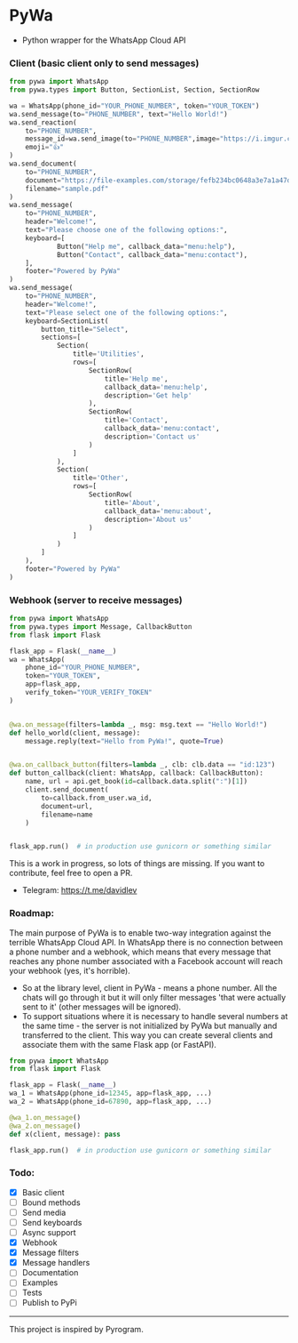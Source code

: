 # PyWa
- Python wrapper for the WhatsApp Cloud API

### Client (basic client only to send messages)
```python
from pywa import WhatsApp
from pywa.types import Button, SectionList, Section, SectionRow

wa = WhatsApp(phone_id="YOUR_PHONE_NUMBER", token="YOUR_TOKEN")
wa.send_message(to="PHONE_NUMBER", text="Hello World!")
wa.send_reaction(
    to="PHONE_NUMBER",
    message_id=wa.send_image(to="PHONE_NUMBER",image="https://i.imgur.com/4QFZJZM.jpeg"),
    emoji="👍"
)
wa.send_document(
    to="PHONE_NUMBER",
    document="https://file-examples.com/storage/fefb234bc0648a3e7a1a47d/2017/10/file-sample_150kB.pdf",
    filename="sample.pdf"
)
wa.send_message(
    to="PHONE_NUMBER",
    header="Welcome!",
    text="Please choose one of the following options:",
    keyboard=[
            Button("Help me", callback_data="menu:help"),
            Button("Contact", callback_data="menu:contact"),
    ],
    footer="Powered by PyWa"
)
wa.send_message(
    to="PHONE_NUMBER",
    header="Welcome!",
    text="Please select one of the following options:",
    keyboard=SectionList(
        button_title="Select",
        sections=[
            Section(
                title='Utilities',
                rows=[
                    SectionRow(
                        title='Help me',
                        callback_data='menu:help',
                        description='Get help'
                    ),
                    SectionRow(
                        title='Contact',
                        callback_data='menu:contact',
                        description='Contact us'
                    )
                ]
            ),
            Section(
                title='Other',
                rows=[
                    SectionRow(
                        title='About',
                        callback_data='menu:about',
                        description='About us'
                    )
                ]
            )
        ]
    ),
    footer="Powered by PyWa"
)
```

### Webhook (server to receive messages)

```python
from pywa import WhatsApp
from pywa.types import Message, CallbackButton
from flask import Flask

flask_app = Flask(__name__)
wa = WhatsApp(
    phone_id="YOUR_PHONE_NUMBER",
    token="YOUR_TOKEN",
    app=flask_app,
    verify_token="YOUR_VERIFY_TOKEN"
)


@wa.on_message(filters=lambda _, msg: msg.text == "Hello World!")
def hello_world(client, message):
    message.reply(text="Hello from PyWa!", quote=True)


@wa.on_callback_button(filters=lambda _, clb: clb.data == "id:123")
def button_callback(client: WhatsApp, callback: CallbackButton):
    name, url = api.get_book(id=callback.data.split(":")[1])
    client.send_document(
        to=callback.from_user.wa_id,
        document=url,
        filename=name
    )


flask_app.run()  # in production use gunicorn or something similar
```

This is a work in progress, so lots of things are missing. If you want to contribute, feel free to open a PR.
- Telegram: https://t.me/davidlev

### Roadmap:
The main purpose of PyWa is to enable two-way integration against the terrible WhatsApp Cloud API.
In WhatsApp there is no connection between a phone number and a webhook, which means that every message that reaches any phone number associated with a Facebook account will reach your webhook (yes, it's horrible).
- So at the library level, client in PyWa - means a phone number. All the chats will go through it but it will only filter messages 'that were actually sent to it' (other messages will be ignored).
- To support situations where it is necessary to handle several numbers at the same time - the server is not initialized by PyWa but manually and transferred to the client. This way you can create several clients and associate them with the same Flask app (or FastAPI).
```python
from pywa import WhatsApp
from flask import Flask

flask_app = Flask(__name__)
wa_1 = WhatsApp(phone_id=12345, app=flask_app, ...)
wa_2 = WhatsApp(phone_id=67890, app=flask_app, ...)

@wa_1.on_message()
@wa_2.on_message()
def x(client, message): pass

flask_app.run()  # in production use gunicorn or something similar
```

### Todo:

- [x] Basic client
- [ ] Bound methods
- [ ] Send media
- [ ] Send keyboards
- [ ] Async support
- [x] Webhook
- [x] Message filters
- [x] Message handlers
- [ ] Documentation
- [ ] Examples
- [ ] Tests
- [ ] Publish to PyPi

--------------------

This project is inspired by Pyrogram.